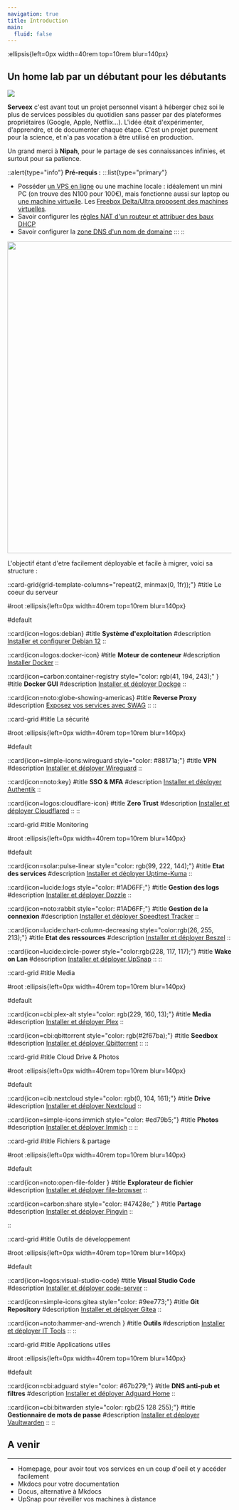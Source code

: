 ```yaml
---
navigation: true
title: Introduction
main:
  fluid: false
---
```

:ellipsis{left=0px width=40rem top=10rem blur=140px}
## Un home lab par un débutant pour les débutants

![](/img/serveex/serveex-server.svg)

**Serveex** c'est avant tout un projet personnel visant à héberger chez soi le plus de services possibles du quotidien sans passer par des plateformes propriétaires (Google, Apple, Netflix...). L'idée était d'expérimenter, d'apprendre, et de documenter chaque étape. C'est un projet purement pour la science, et n'a pas vocation à être utilisé en production.

Un grand merci à **Nipah**, pour le partage de ses connaissances infinies, et surtout pour sa patience.

::alert{type="info"}
**Pré-requis :**
:::list{type="primary"}
- Posséder [un VPS en ligne](https://www.it-connect.fr/les-serveurs-prives-virtuels-vps-pour-les-debutants/) ou une machine locale : idéalement un mini PC (on trouve des N100 pour 100€), mais fonctionne aussi sur laptop ou [une machine virtuelle](https://openclassrooms.com/fr/courses/2035806-virtualisez-votre-architecture-et-vos-environnements-de-travail/6313946-installez-virtualbox). Les [Freebox Delta/Ultra proposent des machines virtuelles](https://next.ink/3493/machines-virtuelles-et-freebox-delta-comment-heberger-votre-premiere-page-web/).
- Savoir configurer les [règles NAT d'un routeur et attribuer des baux DHCP](/generalites/nat)
- Savoir configurer la [zone DNS d'un nom de domaine](/generalites/dns)
:::
::

<p align="center">
<img src="/img/serveex/serveex.svg" align="center" width="700">

L'objectif étant d'etre facilement déployable et facile à migrer, voici sa structure :

::card-grid{grid-template-columns="repeat(2, minmax(0, 1fr));"}
#title
Le coeur du serveur

#root
:ellipsis{left=0px width=40rem top=10rem blur=140px}

#default
 
  ::card{icon=logos:debian}
  #title
  __Système d'exploitation__
  #description
  [Installer et configurer Debian 12](/serveex/coeur/installation)
  ::
 
  ::card{icon=logos:docker-icon}
  #title
  __Moteur de conteneur__
  #description
  [Installer Docker](/serveex/coeur/docker)
  ::

  ::card{icon=carbon:container-registry style="color: rgb(41, 194, 243);" }
  #title
  __Docker GUI__
  #description
  [Installer et déployer Dockge](/serveex/coeur/docker#installer-dockge-pour-gérer-et-déployer-les-conteneurs)
  ::
  
  ::card{icon=noto:globe-showing-americas}
  #title
  __Reverse Proxy__
  #description
  [Exposez vos services avec SWAG](/serveex/coeur/swag)
  ::
::

::card-grid
#title
La sécurité

#root
:ellipsis{left=0px width=40rem top=10rem blur=140px}

#default
 
  ::card{icon=simple-icons:wireguard style="color: #88171a;"}
  #title
  __VPN__
  #description
  [Installer et déployer Wireguard](/serveex/securite/wireguard)
  ::
 
  ::card{icon=noto:key}
  #title
  __SSO & MFA__
  #description
  [Installer et déployer Authentik](/serveex/securite/authentik)
  ::

  ::card{icon=logos:cloudflare-icon}
  #title
  __Zero Trust__
  #description
  [Installer et déployer Cloudflared](/serveex/securite/cloudflare)
  ::
::

::card-grid
#title
Monitoring

#root
:ellipsis{left=0px width=40rem top=10rem blur=140px}

#default
 
  ::card{icon=solar:pulse-linear style="color: rgb(99, 222, 144);"}
  #title
  __Etat des services__
  #description
  [Installer et déployer Uptime-Kuma](/serveex/monitoring/uptime-kuma)
  ::
 
  ::card{icon=lucide:logs style="color: #1AD6FF;"}
  #title
  __Gestion des logs__
  #description
  [Installer et déployer Dozzle](/serveex/monitoring/dozzle)
  ::

  ::card{icon=noto:rabbit style="color: #1AD6FF;"}
  #title
  __Gestion de la connexion__
  #description
  [Installer et déployer Speedtest Tracker](/serveex/monitoring/speedtest-tracker)
  ::

  ::card{icon=lucide:chart-column-decreasing style="color:rgb(26, 255, 213);"}
  #title
  __Etat des ressources__
  #description
  [Installer et déployer Beszel](/serveex/monitoring/beszel)
  ::

  ::card{icon=lucide:circle-power style="color:rgb(228, 117, 117);"}
  #title
  __Wake on Lan__
  #description
  [Installer et déployer UpSnap](/serveex/monitoring/upsnap)
  ::
::

::card-grid
#title
Media

#root
:ellipsis{left=0px width=40rem top=10rem blur=140px}

#default
 
  ::card{icon=cbi:plex-alt style="color: rgb(229, 160, 13);"}
  #title
  __Media__
  #description
  [Installer et déployer Plex](/serveex/media/plex)
  ::
 
  ::card{icon=cbi:qbittorrent style="color: rgb(#2f67ba);"}
  #title
  __Seedbox__
  #description
  [Installer et déployer Qbittorrent](/serveex/media/qbittorrent)
  ::
::

::card-grid
#title
Cloud Drive & Photos

#root
:ellipsis{left=0px width=40rem top=10rem blur=140px}

#default
 
  ::card{icon=cib:nextcloud style="color: rgb(0, 104, 161);"}
  #title
  __Drive__
  #description
  [Installer et déployer Nextcloud](/serveex/cloud/nextcloud)
  ::
 
  ::card{icon=simple-icons:immich style="color: #ed79b5;"}
  #title
  __Photos__
  #description
  [Installer et déployer Immich](/serveex/cloud/immich)
  ::
::

::card-grid
#title
Fichiers & partage

#root
:ellipsis{left=0px width=40rem top=10rem blur=140px}

#default
 
  ::card{icon=noto:open-file-folder }
  #title
  __Explorateur de fichier__
  #description
  [Installer et déployer file-browser](/serveex/files/file-browser)
  ::

  ::card{icon=carbon:share style="color: #47428e;" }
  #title
  __Partage__
  #description
  [Installer et déployer Pingvin](/serveex/files/pingvin)
  ::

::


::card-grid
#title
Outils de développement

#root
:ellipsis{left=0px width=40rem top=10rem blur=140px}

#default
 
  ::card{icon=logos:visual-studio-code}
  #title
  __Visual Studio Code__
  #description
  [Installer et déployer code-server](/serveex/development/code-server)
  ::
 
  ::card{icon=simple-icons:gitea style="color: #9ee773;"}
  #title
  __Git Repository__
  #description
  [Installer et déployer Gitea](/serveex/development/gitea)
  ::

  ::card{icon=noto:hammer-and-wrench }
  #title
  __Outils__
  #description
  [Installer et déployer IT Tools](/serveex/development/it-tools)
  ::
::

::card-grid
#title
Applications utiles

#root
:ellipsis{left=0px width=40rem top=10rem blur=140px}

#default
 
  ::card{icon=cbi:adguard style="color: #67b279;"}
  #title
  __DNS anti-pub et filtres__
  #description
  [Installer et déployer Adguard Home](/serveex/apps/adguard)
  ::
 
  ::card{icon=cbi:bitwarden style="color: rgb(25 128 255);"}
  #title
  __Gestionnaire de mots de passe__
  #description
  [Installer et déployer Vaultwarden](/serveex/apps/vaultwarden)
  ::
::

## A venir
---
- Homepage, pour avoir tout vos services en un coup d'oeil et y accéder facilement
- Mkdocs pour votre documentation
- Docus, alternative à Mkdocs
- UpSnap pour réveiller vos machines à distance